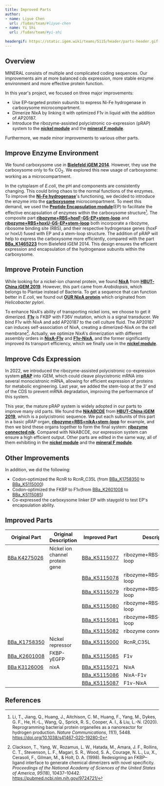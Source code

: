 ```yaml
---
title: Improved Parts
author:
- name: Liyue Chen
  url: /fudan/team/#liyue-chen
- name: Yi Shi
  url: /fudan/team/#yi-shi
  
headergif: https://static.igem.wiki/teams/5115/header/parts-header.gif
---
```




## Overview

MINERAL consists of multiple and complicated coding sequences. Our improvements aim at more balanced cds expression, more stable enzyme environment and more effective protein function.

In this year's project, we focused on three major improvements:

- Use EP-targeted protein subunits to express Ni-Fe hydrogenase in carboxysome microcompartment.
- Dimerize NixA by linking it with optimized F1v in liquid with the addition of AP20187.
- Introduce the ribozyme-assisted polycistronic co-expression (pRAP) system to the [**nickel module**](https://parts.igem.org/Part:BBa_K5115068) and the [**mineral F module**](https://parts.igem.org/Part:BBa_K5115067).

Furthermore, we made minor improvements to various other parts.

## Improve Enzyme Environment

We found carboxysome use in [ **Bielefeld iGEM 2014**](https://2014.igem.org/Team:Bielefeld-CeBiTec). However, they use the carboxysome only to fix CO<sub>2</sub>. We explored this new usage of carboxysome: working as a microcompartment.

In the cytoplasm of *E.coli*, the pH and components are consistently changing. This could bring chaos to the normal functions of the enzymes. To improve the [**Ni-Fe hydrogenase**](https://parts.igem.org/Part:BBa_K5115020)'s functioning, we decided to introduce the enzyme into the [**carboxysome**](https://parts.igem.org/Part:BBa_K5115065) microcompartment. To meet this demand, we used the [**Peptide Encapsulation module**](https://parts.igem.org/Part:BBa_K5115002)(EP) to facilitate the effective encapsulation of enzymes within the carboxysome structure[^1]. The composite part [**ribozyme+RBS+hoxF-GS-EP+stem-loop**](https://parts.igem.org/Part:BBa_K5115061) and [**ribozyme+RBS+hoxU-GS-EP+stem-loop**](https://parts.igem.org/Part:BBa_K5115062) both incorporate a ribozyme, ribosome binding site (RBS), and their respective hydrogenase genes (hoxF or hoxU) fused with EP and a stem-loop structure. The addition of pRAP will help to express the carboxysome more efficiently, compared with the part [**BBa_K1465223**](https://parts.igem.org/Part:BBa_K1465223) from Bielefeld iGEM 2014. This design ensures the efficient expression and encapsulation of the hydrogenase subunits within the carboxysome.

## Improve Protein Function

While looking for a nickel-ion channel protein, we found [**NixA**](https://parts.igem.org/Part:BBa_K3126006) from  [**HBUT-China iGEM 2019**](https://2019.igem.org/Team:HBUT-China). However, this part came from *Arabidopsis*, which belongs to Plantae instead of Bacteria. To get a sequence that can function better in *E.coli*, we found out [**OUR NixA protein**](https://parts.igem.org/Part:BBa_K5115071) which originated from *Helicobacter pylori*.

To enhance NixA's ability of transporting nickel ions, we choose to get it dimerized. [**F1v**](https://parts.igem.org/Part:BBa_K5115085) is FKBP with F36V mutation, which is a signal transducer. We bind F1v with NixA and add AP20187 to the cell culture fluid. The AP20187 can induces self-association of NixA, creating a dimerized-NixA on the cell membrane[^2]. Actually, we optimize NixA's dimerization with different assembly orders in **[NixA-F1v](https://parts.igem.org/Part:BBa_K5115086)** and **[F1v-NixA](https://parts.igem.org/Part:BBa_K5115087)**, and the former significantly improved its transport efficiency, which we finally use in the [**nickel module**](https://parts.igem.org/Part:BBa_K5115068).

## Improve Cds Expression

In 2022, we introduced the ribozyme-assisted polycistronic co-expression system [**pRAP**](https://2022.igem.wiki/fudan/parts) into iGEM, which could cleave ploycistronic mRNA into several monocistronic mRNA, allowing for efficient expression of proteins for metabolic engineering. Last year, we added the stem-loop at the 3' end of the CDS to prevent mRNA degradation, improving the perfoermance of this system.

This year, the mature pRAP system is widely adopted in our parts to improve many old parts. We found the [**NikABCDE**](https://parts.igem.org/Part:BBa_K2652006) from [**HBUT-China iGEM 2019**](https://2019.igem.org/Team:HBUT-China), which is a polycistronic sequence. We put each subunits of this part in a basic pRAP organ, [**ribozyme+RBS+nikA+stem-loop**](https://parts.igem.org/Part:BBa_K5115077) for example, and then we bind these organs together to form the final system: [**ribozyme  connected nik**](https://parts.igem.org/Part:BBa_K5115082). Compared with NikABCDE, our expression system can ensure a high efficient output. Other parts are edited in the same way, all of them exhibiting in the [**nickel module**](https://parts.igem.org/Part:BBa_K5115068) and the [**mineral F module**](https://parts.igem.org/Part:BBa_K5115067).

## Other Improvements

In addition, we did the following:

- Codon-optimized the RcnR to RcnR_C35L (from [BBa_K1758350](https://parts.igem.org/Part:BBa_K1758350) to [BBa_K5115000](https://parts.igem.org/Part:BBa_K5115000))
- Codon-optimized the FKBP to F1v(from [BBa_K2601008](https://parts.igem.org/Part:BBa_K2601008) to [BBa_K5115085](https://parts.igem.org/Part:BBa_BBa_K5115085))
- Co-expressed the carboxysome linker EP with staygold to test EP's encapsulation ability.

## Improved Parts

| Original Part     | Original Description     | Improved Part   | Description     |
| ------------------------------------------------------------ | ------------------------------------------------------- | ------------------------------------------------------------ | ---------------------------------------------------- |
| [BBa K4275026](https://parts.igem.org/Part:BBa_K4275026)      | Nickel ion channel protein gene     | [BBa_K5115077](https://parts.igem.org/Part:BBa_K5115077) | ribozyme+RBS+nikA+stem-loop |
|                                                              |                                                         | [BBa_K5115078](https://parts.igem.org/Part:BBa_K5115078) | ribozyme+RBS+nikB+stem-loop                          |
|                                                            |                                            | [BBa_K5115079](https://parts.igem.org/Part:BBa_K5115079) | ribozyme+RBS+nikC+stem-loop                          |
|  |                                                | [BBa_K5115080](https://parts.igem.org/Part:BBa_K5115080) | ribozyme+RBS+nikD+stem-loop |
|       |  | [BBa_K5115081](https://parts.igem.org/Part:BBa_K5115081) | ribozyme+RBS+nikE+stem-loop |
|                                                              |                                                         | [BBa_K5115082](https://parts.igem.org/Part:BBa_K5115082) | ribozyme connected nik |
| [BBa_K1758350](https://parts.igem.org/Part:BBa_K1758350) | Nickel repressor                             | [BBa_K5115000](https://parts.igem.org/Part:BBa_K5115000) | RcnR_C35L                        |
| [BBa_K2601008](https://parts.igem.org/Part:BBa_K2601008) | FKBP-yEGFP                                   | [BBa_K5115085](https://parts.igem.org/Part:BBa_K5115085) | F1v                              |
| [BBa K3126006]((https://parts.igem.org/Part:BBa_K3126006)) | nixA                                          | [BBa_K5115071](https://parts.igem.org/Part:BBa_K5115071) | NixA                              |
|       |                                      | [BBa_K5115086](https://parts.igem.org/Part:BBa_K5115086) | NixA-F1v |
|  |                                                         | [BBa_K5115087](https://parts.igem.org/Part:BBa_K5115087) | F1v-NixA                           |


## References

[^1]: Li, T., Jiang, Q., Huang, J., Aitchison, C. M., Huang, F., Yang, M., Dykes, G. F., He, H.-L., Wang, Q., Sprick, R. S., Cooper, A. I., & Liu, L.-N. (2020). Reprogramming bacterial protein organelles as a nanoreactor for hydrogen production. *Nature Communications*, *11*(1), 5448. https://doi.org/10.1038/s41467-020-19280-0
[^2]: Clackson, T., Yang, W., Rozamus, L. W., Hatada, M., Amara, J. F., Rollins, C. T., Stevenson, L. F., Magari, S. R., Wood, S. A., Courage, N. L., Lu, X., Cerasoli, F., Gilman, M., & Holt, D. A. (1998). Redesigning an FKBP–ligand interface to generate chemical dimerizers with novel specificity. *Proceedings of the National Academy of Sciences of the United States of America*, *95*(18), 10437–10442. https://pubmed.ncbi.nlm.nih.gov/9724721/
